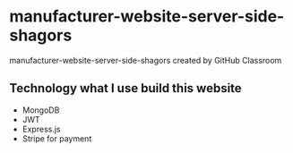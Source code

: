 # manufacturer-website-server-side-shagors
manufacturer-website-server-side-shagors created by GitHub Classroom

## Technology what I use build this website
* MongoDB
* JWT
* Express.js
* Stripe for payment
